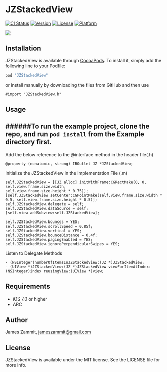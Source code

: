 # JZStackedView

[![CI Status](https://img.shields.io/teamcity/http/teamcity.jetbrains.com/s/bt345.svg)](https://travis-ci.org/github.com)
[![Version](https://img.shields.io/cocoapods/v/JZStackedView.svg?style=flat)](http://cocoapods.org/pods/JZStackedView)
[![License](https://img.shields.io/cocoapods/l/JZStackedView.svg?style=flat)](http://cocoapods.org/pods/JZStackedView)
[![Platform](https://img.shields.io/cocoapods/p/JZStackedView.svg?style=flat)](http://cocoapods.org/pods/JZStackedView)

![](https://github.com/zammitjames/JZStackedView/blob/master/Demo.gif)

## Installation

JZStackedView is available through [CocoaPods](http://cocoapods.org). To install
it, simply add the following line to your Podfile:

```ruby
pod "JZStackedView"
```
or install manually by downloading the files from GitHub and then use
```ObjC
#import "JZStackedView.h"
```

## Usage

######To run the example project, clone the repo, and run `pod install` from the Example directory first.
-

Add the below reference to the @interface method in the header file(.h)
```ObjC
@property (nonatomic, strong) IBOutlet JZ *JZStackedView;
```

Initialize the JZStackedView in the Implementation File (.m)
```ObjC
self.JZStackedView = [[JZ alloc] initWithFrame:CGRectMake(0, 0, self.view.frame.size.width,
self.view.frame.size.height * 0.75)];
[self.JZStackedView setCenter:CGPointMake(self.view.frame.size.width * 0.5, self.view.frame.size.height * 0.5)];
self.JZStackedView.delegate = self;
self.JZStackedView.dataSource = self;
[self.view addSubview:self.JZStackedView];

self.JZStackedView.bounces = YES;
self.JZStackedView.scrollSpeed = 0.85f;
self.JZStackedView.vertical = YES;
self.JZStackedView.bounceDistance = 0.4f;
self.JZStackedView.pagingEnabled = YES;
self.JZStackedView.ignorePerpendicularSwipes = YES;

```

Listen to Delegate Methods
```ObjC
- (NSInteger)numberOfItemsInJZStackedView:(JZ *)JZStackedView;
- (UIView *)JZStackedView:(JZ *)JZStackedView viewForItemAtIndex:(NSInteger)index reusingView:(UIView *)view;
```

## Requirements
  * iOS 7.0 or higher
  * ARC

## Author

James Zammit, jameszammit@gmail.com

## License

JZStackedView is available under the MIT license. See the LICENSE file for more info.
